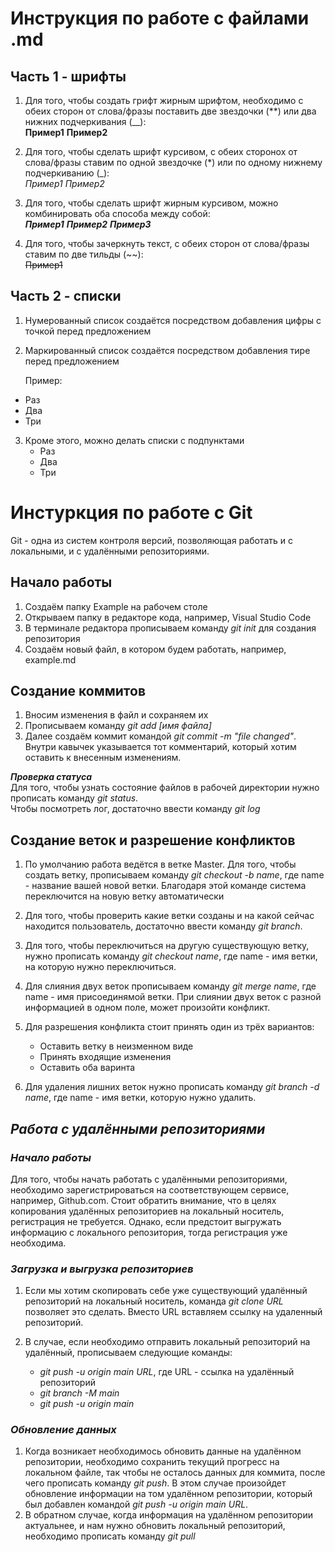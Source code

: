 # Инструкция по работе с файлами .md
## Часть 1 - шрифты

1. Для того, чтобы создать грифт жирным шрифтом, необходимо с обеих сторон от слова/фразы поставить две звездочки (**) или два нижних подчеркивания (__):  
**Пример1** __Пример2__

2. Для того, чтобы сделать шрифт курсивом, с обеих сторонох от слова/фразы ставим по одной звездочке (*) или по одному нижнему подчеркиванию (_):  
*Пример1* _Пример2_

3. Для того, чтобы сделать шрифт жирным курсивом, можно комбинировать оба способа между собой:  
***Пример1*** _**Пример2**_ __*Пример3*__

4. Для того, чтобы зачеркнуть текст, с обеих сторон от слова/фразы ставим по две тильды (~~):  
~~Пример1~~

## Часть 2 - списки

1. Нумерованный список создаётся посредством добавления цифры с точкой перед предложением
2. Маркированный список создаётся посредством добавления тире перед предложением

    Пример:

- Раз
- Два
- Три
3. Кроме этого, можно делать списки с подпунктами
   - Раз
   - Два
   - Три

# Инстуркция по работе с Git

Git - одна из систем контроля версий, позволяющая работать и с локальными, и с удалёнными репозиториями.

## Начало работы

1. Создаём папку Example на рабочем столе 
2. Открываем папку в редакторе кода, например, Visual Studio Code
3. В терминале редактора прописываем команду _git init_ для создания репозитория
4. Создаём новый файл, в котором будем работать, например, example.md

## Создание коммитов

1. Вносим изменения в файл и сохраняем их
2. Прописываем команду _git add [имя файла]_
3. Далее создаём коммит командой _git commit -m "file changed"_. Внутри кавычек указывается тот комментарий, который хотим оставить к внесенным изменениям.

***Проверка статуса***  
Для того, чтобы узнать состояние файлов в рабочей директории нужно прописать команду _git status_.    
Чтобы посмотреть лог, достаточно ввести команду _git log_

## Создание веток и разрешение конфликтов

1. По умолчанию работа ведётся в ветке Master. Для того, чтобы создать ветку, прописываем команду _git checkout -b name_, где name - название вашей новой ветки. Благодаря этой команде система переключится на новую ветку автоматически
2. Для того, чтобы проверить какие ветки созданы и на какой сейчас находится пользователь, достаточно ввести команду _git branch_. 
3. Для того, чтобы переключиться на другую существующую ветку, нужно прописать команду _git checkout name_, где name - имя ветки, на которую нужно переключиться.
4. Для слияния двух веток прописываем команду _git merge name_, где name - имя присоединямой ветки. При слиянии двух веток с разной информацией в одном поле, может произойти конфликт. 
5. Для разрешения конфликта стоит принять один из трёх вариантов:

   - Оставить ветку в неизменном виде
   - Принять входящие изменения
   - Оставить оба варинта

6. Для удаления лишних веток нужно прописать команду _git branch -d name_, где name - имя ветки, которую нужно удалить.

## _Работа с удалёнными репозиториями_

### _Начало работы_
Для того, чтобы начать работать с удалёнными репозиториями, необходимо зарегистрироваться на соответствующем сервисе, например, Github.com. Стоит обратить внимание, что в целях копирования удалённых репозиториев на локальный носитель, регистрация не требуется. Однако, если предстоит выгружать информацию с локального репозитория, тогда регистрация уже необходима.

### _Загрузка и выгрузка репозиториев_
1. Если мы хотим скопировать себе уже существующий удалённый репозиторий на локальный носитель, команда _git clone URL_ позволяет это сделать. Вместо URL вставляем ссылку на удаленный репозиторий.

2. В случае, если необходимо отправить локальный репозиторий на удалённый, прописываем следующие команды:
   - _git push -u origin main URL_, где URL - ссылка на удалённый репозиторий
   - _git branch -M main_
   - _git push -u origin main_ 

### _Обновление данных_

1. Когда возникает необходимось обновить данные на удалённом репозитории, необходимо сохранить текущий прогресс на локальном файле, так чтобы не осталось данных для коммита, после чего прописать команду _git push_. В этом случае произойдет обновление информации на том удалённом репозитории, который был добавлен командой _git push -u origin main URL_.
2. В обратном случае, когда информация на удалённом репозитории актуальнее, и нам нужно обновить локальный репозиторий, необходимо прописать команду _git pull_
